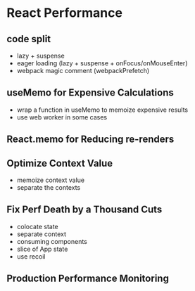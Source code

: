 # React Performance

## code split

- lazy + suspense
- eager loading (lazy + suspense + onFocus/onMouseEnter)
- webpack magic comment (webpackPrefetch)

## useMemo for Expensive Calculations

- wrap a function in useMemo to memoize expensive results
- use web worker in some cases

## React.memo for Reducing re-renders

## Optimize Context Value

- memoize context value
- separate the contexts

## Fix Perf Death by a Thousand Cuts

- colocate state
- separate context
- consuming components
- slice of App state
- use recoil

## Production Performance Monitoring
